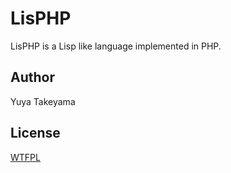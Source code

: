 LisPHP
======

LisPHP is a Lisp like language implemented in PHP.

Author
------

Yuya Takeyama

License
-------

[WTFPL](http://www.wtfpl.net/)
